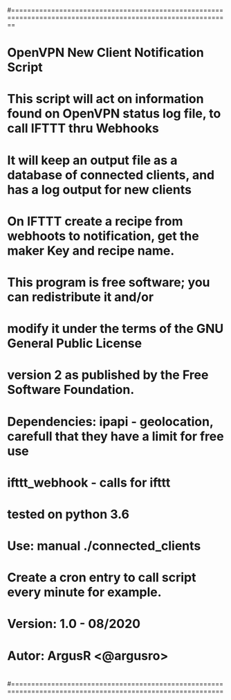 #=============================================================================================================
#
#   OpenVPN New Client Notification Script
#
#   This script will act on information found on OpenVPN status log file, to call IFTTT thru Webhooks
#   It will keep an output file as a database of connected clients, and has a log output for new clients
#   On IFTTT create a recipe from webhoots to notification, get the maker Key and recipe name.
#
#   This program is free software; you can redistribute it and/or
#   modify it under the terms of the GNU General Public License
#   version 2 as published by the Free Software Foundation.
#
#   Dependencies: 	ipapi - geolocation, carefull that they have a limit for free use
#			ifttt_webhook - calls for ifttt
#                       tested on python 3.6
#
#   Use: manual ./connected_clients
#   Create a cron entry to call script every minute for example.
#
#   Version: 1.0 - 08/2020
#   Autor: ArgusR <@argusro>
#
#===========================================================================================================
